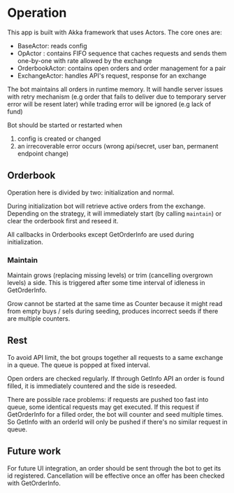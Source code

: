 # Operation

This app is built with Akka framework that uses Actors. The core ones are:
- BaseActor: reads config
- OpActor : contains FIFO sequence that caches requests and sends them one-by-one with rate allowed by the exchange
- OrderbookActor: contains open orders and order management for a pair
- ExchangeActor: handles API's request, response for an exchange

The bot maintains all orders in runtime memory.
It will handle server issues with retry mechanism (e.g order that fails to deliver due to temporary server error will be resent later) while trading error will be ignored (e.g lack of fund)

Bot should be started or restarted when
1. config is created or changed
2. an irrecoverable error occurs (wrong api/secret, user ban, permanent endpoint change)


## Orderbook

Operation here is divided by two: initialization and normal.

During initialization bot will retrieve active orders from the exchange. Depending on the strategy, it will immediately start (by calling `maintain`) or clear the orderbook first and reseed it.

All callbacks in Orderbooks except GetOrderInfo are used during initialization.


### Maintain

Maintain grows (replacing missing levels) or trim (cancelling overgrown levels) a side. This is triggered after some time interval of idleness in GetOrderInfo.

Grow cannot be started at the same time as Counter because it might read from empty buys / sels during seeding, produces incorrect seeds if there are multiple counters.


## Rest

To avoid API limit, the bot groups together all requests to a same exchange in a queue. The queue is popped at fixed interval.

Open orders are checked regularly. If through GetInfo API an order is found filled, it is immediately countered and the side is reseeded.

There are possible race problems: if requests are pushed too fast into queue, some identical requests may get executed. If this request if GetOrderInfo for a filled order, the bot will counter and seed multiple times.
So GetInfo with an orderId will only be pushed if there's no similar request in queue.


## Future work

For future UI integration, an order should be sent through the bot to get its id registered. Cancellation will be effective once an offer has been checked with GetOrderInfo.
